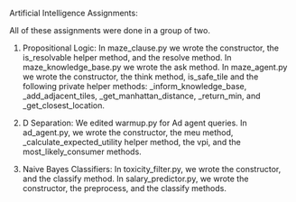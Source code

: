Artificial Intelligence Assignments:

All of these assignments were done in a group of two.

1) Propositional Logic: In maze_clause.py we wrote the constructor, the is_resolvable helper method, and the resolve method. In maze_knowledge_base.py we wrote the ask method. In maze_agent.py we wrote the constructor, the think method, is_safe_tile and the following private helper methods: _inform_knowledge_base, _add_adjacent_tiles, _get_manhattan_distance, _return_min, and _get_closest_location.

2) D Separation: We edited warmup.py for Ad agent queries. In ad_agent.py, we wrote the constructor, the meu method, _calculate_expected_utility helper method, the vpi, and the most_likely_consumer methods.

3) Naive Bayes Classifiers: In toxicity_filter.py, we wrote the constructor, and the classify method. In salary_predictor.py, we wrote the constructor, the preprocess, and the classify methods. 

